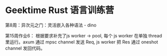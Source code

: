 # Geektime Rust 语言训练营

第8周：异次元之门：灵活嵌入各种语法 - dino

第15周作业6：
根据要求补充了js worker -> pool, 每个 js worker 在单独 thread 里运行。axum 通过 mpsc channel 发送 Req, js worker 把 Res 通过 oneshot channel 发回代码。
